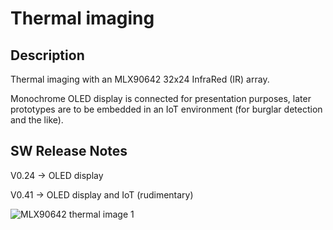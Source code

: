 # Thermal imaging

## Description

Thermal imaging with an MLX90642 32x24 InfraRed (IR) array. 

Monochrome OLED display is connected for presentation purposes, later prototypes are to be embedded in an IoT environment (for burglar detection and the like).

## SW Release Notes 

V0.24 -> OLED display

V0.41 -> OLED display and IoT (rudimentary)

![MLX90642 thermal image 1](https://github.com/user-attachments/assets/f0fda1be-7b0b-41f5-977f-57cd0463a257)
